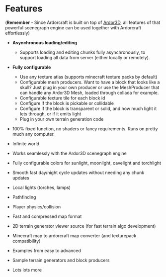 # Features #

(**Remember** - Since Ardorcraft is built on top of [Ardor3D](http://ardor3d.com/), all features of that powerful scenegraph engine can be used together with Ardorcraft effortlessly)

  * **Asynchronous loading/editing**
    * Supports loading and editing chunks fully asynchronously, to support loading all data from server (either locally or remotely).

  * **Fully configurable**
    * Use any texture atlas (supports minecraft texture packs by default)
    * Configurable mesh producers. Want to have a block that looks like a skull? Just plug in your own producer or use the MeshProducer that can handle any Ardor3D Mesh, loaded through collada for example.
    * Configurable texture tile for each block id
    * Configure if the block is pickable or collidable
    * Configure if the block is transparent or solid, and how much light it lets through, or if it emits light
    * Plug in your own terrain generation code

  * 100% fixed function, no shaders or fancy requirements. Runs on pretty much any computer.
  * Infinite world
  * Works seamlessly with the Ardor3D scenegraph engine
  * Fully configurable colors for sunlight, moonlight, cavelight and torchlight
  * Smooth fast day/night cycle updates without needing any chunk updates
  * Local lights (torches, lamps)
  * Pathfinding
  * Player physics/collision
  * Fast and compressed map format
  * 2D terrain generator viewer source (for fast terrain algo development)
  * Minecraft map to ardorcraft map converter (and texturepack compatibility)
  * Examples from easy to advanced
  * Sample terrain generators and block producers
  * Lots lots more